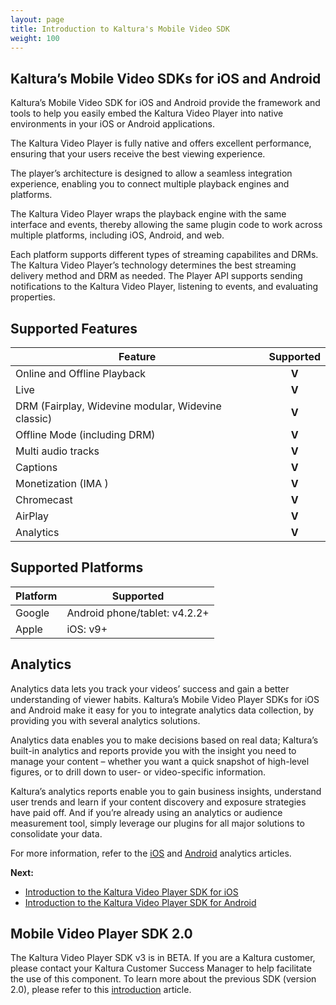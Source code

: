 ```yaml
---
layout: page
title: Introduction to Kaltura's Mobile Video SDK
weight: 100
---
```


## Kaltura’s Mobile Video SDKs for iOS and Android

Kaltura’s Mobile Video SDK for iOS and Android provide the framework and tools to help you easily embed the Kaltura Video Player into native environments in your iOS or Android applications.

The Kaltura Video Player is fully native and offers excellent performance, ensuring that your users receive the best viewing experience. 

The player’s architecture is designed to allow a seamless integration experience, enabling you to connect multiple playback engines and platforms. 

The Kaltura Video Player wraps the playback engine with the same interface and events, thereby allowing the same plugin code to work across multiple platforms, including iOS, Android, and web.

Each platform supports different types of streaming capabilites and DRMs. The Kaltura Video Player’s technology determines the best streaming delivery method and DRM as needed. The Player API supports sending notifications to the Kaltura Video Player, listening to events, and evaluating properties.

## Supported Features  

| Feature  | Supported |
| ------------- | :---: |
| Online and Offline Playback  | **V**  |
| Live  | **V**  |
| DRM (Fairplay, Widevine modular, Widevine classic)  | **V**  |
| Offline Mode (including DRM)  | **V**  |
| Multi audio tracks  | **V**  |
| Captions  | **V**  |
| Monetization (IMA )  | **V**  |
| Chromecast  | **V**  |
| AirPlay  | **V**  |
| Analytics  | **V**  |

## Supported Platforms  

| Platform  | Supported |
| ------------- | ------------- |
| Google  | Android phone/tablet: v4.2.2+ |
| Apple  |  iOS: v9+ |

## Analytics  

Analytics data lets you track your videos’ success and gain a better understanding of viewer habits. Kaltura’s Mobile Video Player SDKs for iOS and Android make it easy for you to integrate analytics data collection, by providing you with several analytics solutions.

Analytics data enables you to make decisions based on real data; Kaltura’s built-in analytics and reports provide you with the insight you need to manage your content – whether you want a quick snapshot of high-level figures, or to drill down to user- or video-specific information. 

Kaltura’s analytics reports enable you to gain business insights, understand user trends and learn if your content discovery and exposure strategies have paid off. And if you’re already using an analytics or audience measurement tool, simply leverage our plugins for all major solutions to consolidate your data. 

For more information, refer to the [iOS](https://vpaas.kaltura.com/documentation/Mobile-Video-Player-SDKs/v3_iOS_Analytics.html) and [Android](https://vpaas.kaltura.com/documentation/Mobile-Video-Player-SDKs/v3_Android_Analytics.html) analytics articles.


**Next:**
* [Introduction to the Kaltura Video Player SDK for iOS](https://vpaas.kaltura.com/documentation/Mobile-Video-Player-SDKs/iOS_Introduction.html)
* [Introduction to the Kaltura Video Player SDK for Android](https://vpaas.kaltura.com/documentation/Mobile-Video-Player-SDKs/Android-introduction.html)


## Mobile Video Player SDK 2.0  

The Kaltura Video Player SDK v3 is in BETA. If you are a Kaltura customer, please contact your Kaltura Customer Success Manager to help facilitate the use of this component. To learn more about the previous SDK (version 2.0), please refer to this [introduction](https://vpaas.kaltura.com/documentation/Mobile-Video-Player-SDKs/IntroductionV2.html) article.
